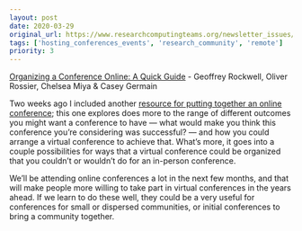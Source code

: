 ```yaml
---
layout: post
date: 2020-03-29
original_url: https://www.researchcomputingteams.org/newsletter_issues/0017
tags: ['hosting_conferences_events', 'research_community', 'remote']
priority: 3
---
```


<!-- markdownlint-disable MD033 -->
<!-- markdownlint-disable MD041 -->
<!-- markdownlint-disable MD049 -->

[Organizing a Conference Online: A Quick Guide](https://philosophi.ca/pmwiki.php/Main/OrganizingAConferenceOnline) - Geoffrey Rockwell, Oliver Rossier, Chelsea Miya & Casey Germain

Two weeks ago I included another [resource for putting together an online conference](https://docs.google.com/document/d/1EABkSzEdJk5cmMLETpSbXaeDXmFwcTz7SUXP_C3dN9k/edit#); this one explores does more to the range of different outcomes you might want a conference to have — what would make you think this conference you’re considering was successful? —  and how you could arrange a virtual conference to achieve that.  What’s more, it goes into a couple possibilities for ways that a virtual conference could be organized that you couldn’t or wouldn’t do for an in-person conference.

We’ll be attending online conferences a lot in the next few months, and that will make people more willing to take part in virtual conferences in the years ahead.  If we learn to do these well, they could be a very useful for conferences for small or dispersed communities, or initial conferences to bring a community together.

